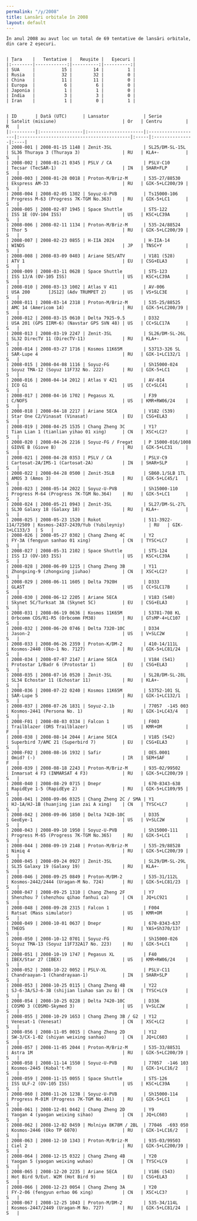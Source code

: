 ```yaml
---
permalink: "/y/2008"
title: Lansări orbitale în 2008
layout: default
---
```


    În anul 2008 au avut loc un total de 69 tentative de lansări orbitale, din care 2 eșecuri.
    
    
    | Țara    |   Tentative |   Reușite |   Eșecuri |
    |:--------|------------:|----------:|----------:|
    | SUA     |          15 |        14 |         1 |
    | Rusia   |          32 |        32 |         0 |
    | China   |          11 |        11 |         0 |
    | Europa  |           6 |         6 |         0 |
    | Japonia |           1 |         1 |         0 |
    | India   |           3 |         3 |         0 |
    | Iran    |           1 |         0 |         1 |
    
    
    | ID       | Dată (UTC)      | Lansator             | Serie              | Satelit (misiune)                         | Or   | Centru         | R   |
    |:---------|:----------------|:---------------------|:-------------------|:------------------------------------------|:-----|:---------------|:----|
    | 2008-001 | 2008-01-15 1148 | Zenit-3SL            | SL25/DM-SL-15L     | SL36 Thuraya 3 (Thuraya 3)                | RU   | KLA+-          | S   |
    | 2008-002 | 2008-01-21 0345 | PSLV / CA            | PSLV-C10           | Tecsar (TecSAR-1)                         | IN   | SHAR+FLP       | S   |
    | 2008-003 | 2008-01-28 0018 | Proton-M/Briz-M      | 535-27/88530       | Ekspress AM-33                            | RU   | GIK-5+LC200/39 | S   |
    | 2008-004 | 2008-02-05 1302 | Soyuz-U-PVB          | Ts15000-106        | Progress M-63 (Progress 7K-TGM No.363)    | RU   | GIK-5+LC1      | S   |
    | 2008-005 | 2008-02-07 1945 | Space Shuttle        | STS-122            | ISS 1E (OV-104 ISS)                       | US   | KSC+LC39A      | S   |
    | 2008-006 | 2008-02-11 1134 | Proton-M/Briz-M      | 535-24/88524       | Thor 5                                    | RU   | GIK-5+LC200/39 | S   |
    | 2008-007 | 2008-02-23 0855 | H-IIA 2024           | H-IIA-14           | WINDS                                     | JP   | TNSC+Y         | S   |
    | 2008-008 | 2008-03-09 0403 | Ariane 5ES/ATV       | V181 (528)         | ATV 1                                     | EU   | CSG+ELA3       | S   |
    | 2008-009 | 2008-03-11 0628 | Space Shuttle        | STS-123            | ISS 1J/A (OV-105 ISS)                     | US   | KSC+LC39A      | S   |
    | 2008-010 | 2008-03-13 1002 | Atlas V 411          | AV-006             | USA 200       [JS12] (Adv TRUMPET 2)      | US   | VS+SLC3E       | S   |
    | 2008-011 | 2008-03-14 2318 | Proton-M/Briz-M      | 535-25/88525       | AMC 14 (Americom 14)                      | RU   | GIK-5+LC200/39 | S   |
    | 2008-012 | 2008-03-15 0610 | Delta 7925-9.5       | D332               | USA 201 (GPS IIRM-6) (Navstar GPS SVN 48) | US   | CC+SLC17A      | S   |
    | 2008-013 | 2008-03-19 2247 | Zenit-3SL            | SL26/DM-SL-26L     | SL32 DirecTV 11 (DirecTV-11)              | RU   | KLA+-          | S   |
    | 2008-014 | 2008-03-27 1716 | Kosmos 11K65M        | 53713-326 SL       | SAR-Lupe 4                                | RU   | GIK-1+LC132/1  | S   |
    | 2008-015 | 2008-04-08 1116 | Soyuz-FG             | Sh15000-024        | Soyuz TMA-12 (Soyuz 11F732 No. 222)       | RU   | GIK-5+LC1      | S   |
    | 2008-016 | 2008-04-14 2012 | Atlas V 421          | AV-014             | ICO G1                                    | US   | CC+SLC41       | S   |
    | 2008-017 | 2008-04-16 1702 | Pegasus XL           | F39                | C/NOFS                                    | US   | KMR+RW06/24    | S   |
    | 2008-018 | 2008-04-18 2217 | Ariane 5ECA          | V182 (539)         | Star One C2/Vinasat (Vinasat)             | EU   | CSG+ELA3       | S   |
    | 2008-019 | 2008-04-25 1535 | Chang Zheng 3C       | Y1?                | Tian Lian 1 (tianlian yihao 01 xing)      | CN   | XSC+LC2?       | S   |
    | 2008-020 | 2008-04-26 2216 | Soyuz-FG / Fregat    | P 15000-016/1008   | GIOVE B (Giove B)                         | RU   | GIK-5+LC31     | S   |
    | 2008-021 | 2008-04-28 0353 | PSLV / CA            | PSLV-C9            | Cartosat-2A/IMS-1 (Cartosat-2A)           | IN   | SHAR+SLP       | S   |
    | 2008-022 | 2008-04-28 0500 | Zenit-3SLB           | SB60.1/SLB 1TL     | AMOS 3 (Amos 3)                           | RU   | GIK-5+LC45/1   | S   |
    | 2008-023 | 2008-05-14 2022 | Soyuz-U-PVB          | Sh15000-110        | Progress M-64 (Progress 7K-TGM No.364)    | RU   | GIK-5+LC1      | S   |
    | 2008-024 | 2008-05-21 0943 | Zenit-3SL            | SL27/DM-SL-27L     | SL30 Galaxy 18 (Galaxy 18)                | RU   | KLA+-          | S   |
    | 2008-025 | 2008-05-23 1520 | Rokot                | 511-3922-114/72509 | Kosmos-2437-2439/Yub (Yubileyniy)         | RU   | GIK-1+LC133/3  | S   |
    | 2008-026 | 2008-05-27 0302 | Chang Zheng 4C       | Y2                 | FY-3A (fengyun sanhao 01 xing)            | CN   | TYSC+LC7       | S   |
    | 2008-027 | 2008-05-31 2102 | Space Shuttle        | STS-124            | ISS IJ (OV-103 ISS)                       | US   | KSC+LC39A      | S   |
    | 2008-028 | 2008-06-09 1215 | Chang Zheng 3B       | Y11                | Zhongxing-9 (zhongxing jiuhao)            | CN   | XSC+LC2?       | S   |
    | 2008-029 | 2008-06-11 1605 | Delta 7920H          | D333               | GLAST                                     | US   | CC+SLC17B      | S   |
    | 2008-030 | 2008-06-12 2205 | Ariane 5ECA          | V183 (540)         | Skynet 5C/Turksat 3A (Skynet 5C)          | EU   | CSG+ELA3       | S   |
    | 2008-031 | 2008-06-19 0636 | Kosmos 11K65M        | 53781-708 KL       | Orbcomm CDS/R1-R5 (Orbcomm FM38)          | RU   | GTsMP-4+LC107  | S   |
    | 2008-032 | 2008-06-20 0746 | Delta 7320-10C       | D334               | Jason-2                                   | US   | V+SLC2W        | S   |
    | 2008-033 | 2008-06-26 2359 | Proton-K/DM-2        | 410-14/111L        | Kosmos-2440 (Oko-1 No. 7127)              | RU   | GIK-5+LC81/24  | S   |
    | 2008-034 | 2008-07-07 2147 | Ariane 5ECA          | V184 (541)         | Protostar 1/Badr 6 (Protostar 1)          | EU   | CSG+ELA3       | S   |
    | 2008-035 | 2008-07-16 0520 | Zenit-3SL            | SL28/DM-SL-28L     | SL34 Echostar 11 (Echostar 11)            | RU   | KLA+-          | S   |
    | 2008-036 | 2008-07-22 0240 | Kosmos 11K65M        | 53752-101 SL       | SAR-Lupe 5                                | RU   | GIK-1+LC132/1  | S   |
    | 2008-037 | 2008-07-26 1831 | Soyuz-2.1b           | 77057  -145 003    | Kosmos-2441 (Persona No. 1)               | RU   | GIK-1+LC43/4   | S   |
    | 2008-F01 | 2008-08-03 0334 | Falcon 1             | F003               | Trailblazer (ORS Trailblazer)             | US   | KMR+OM         | F   |
    | 2008-038 | 2008-08-14 2044 | Ariane 5ECA          | V185 (542)         | Superbird 7/AMC 21 (Superbird 7)          | EU   | CSG+ELA3       | S   |
    | 2008-F02 | 2008-08-16 1932 | Safir                | OES.0001           | Omid? (-)                                 | IR   | SEM+SAF        | F   |
    | 2008-039 | 2008-08-18 2243 | Proton-M/Briz-M      | 935-02/99502       | Inmarsat 4 F3 (INMARSAT 4 F3)             | RU   | GIK-5+LC200/39 | S   |
    | 2008-040 | 2008-08-29 0715 | Dnepr                | 670-8343-638       | RapidEye 1-5 (RapidEye 2)                 | RU   | GIK-5+LC109/95 | S   |
    | 2008-041 | 2008-09-06 0325 | Chang Zheng 2C / SMA | Y1                 | HJ-1A/HJ-1B (huanjing jian zai A xing)    | CN   | TYSC+LC7       | S   |
    | 2008-042 | 2008-09-06 1850 | Delta 7420-10C       | D335               | GeoEye-1                                  | US   | V+SLC2W        | S   |
    | 2008-043 | 2008-09-10 1950 | Soyuz-U-PVB          | Sh15000-111        | Progress M-65 (Progress 7K-TGM No.365)    | RU   | GIK-5+LC1      | S   |
    | 2008-044 | 2008-09-19 2148 | Proton-M/Briz-M      | 535-29/88528       | Nimiq 4                                   | RU   | GIK-5+LC200/39 | S   |
    | 2008-045 | 2008-09-24 0927 | Zenit-3SL            | SL29/DM-SL-29L     | SL35 Galaxy 19 (Galaxy 19)                | RU   | KLA+-          | S   |
    | 2008-046 | 2008-09-25 0849 | Proton-M/DM-2        | 535-31/112L        | Kosmos-2442/2444 (Uragan-M No. 724)       | RU   | GIK-5+LC81/23  | S   |
    | 2008-047 | 2008-09-25 1310 | Chang Zheng 2F       | Y7                 | Shenzhou 7 (shenzhou qihao fanhui ca)     | CN   | JQ+LC921       | S   |
    | 2008-048 | 2008-09-28 2315 | Falcon 1             | F004               | Ratsat (Mass simulator)                   | US   | KMR+OM         | S   |
    | 2008-049 | 2008-10-01 0637 | Dnepr                | 670-8343-637       | THEOS                                     | RU   | YAS+Sh370/13?  | S   |
    | 2008-050 | 2008-10-12 0701 | Soyuz-FG             | Sh15000-026        | Soyuz TMA-13 (Soyuz 11F732A17 No. 223)    | RU   | GIK-5+LC1      | S   |
    | 2008-051 | 2008-10-19 1747 | Pegasus XL           | F40                | IBEX/Star 27 (IBEX)                       | US   | KMR+RW06/24    | S   |
    | 2008-052 | 2008-10-22 0052 | PSLV-XL              | PSLV-C11           | Chandraayan-1 (Chandrayaan-1)             | IN   | SHAR+SLP       | S   |
    | 2008-053 | 2008-10-25 0115 | Chang Zheng 4B       | Y22                | SJ-6-3A/SJ-6-3B (shijian liuhao san zu B) | CN   | TYSC+LC9       | S   |
    | 2008-054 | 2008-10-25 0228 | Delta 7420-10C       | D336               | COSMO 3 (COSMO-Skymed 3)                  | US   | V+SLC2W        | S   |
    | 2008-055 | 2008-10-29 1653 | Chang Zheng 3B / G2  | Y12                | Venesat-1 (Venesat)                       | CN   | XSC+LC2        | S   |
    | 2008-056 | 2008-11-05 0015 | Chang Zheng 2D       | Y12                | SW-3/CX-1-02 (shiyan weixing sanhao)      | CN   | JQ+LC603       | S   |
    | 2008-057 | 2008-11-05 2044 | Proton-M/Briz-M      | 535-33/88531       | Astra 1M                                  | RU   | GIK-5+LC200/39 | S   |
    | 2008-058 | 2008-11-14 1550 | Soyuz-U-PVB          | 77057  -146 103    | Kosmos-2445 (Kobal't-M)                   | RU   | GIK-1+LC16/2   | S   |
    | 2008-059 | 2008-11-15 0055 | Space Shuttle        | STS-126            | ISS ULF-2 (OV-105 ISS)                    | US   | KSC+LC39A      | S   |
    | 2008-060 | 2008-11-26 1238 | Soyuz-U-PVB          | Sh15000-114        | Progress M-01M (Progress 7K-TGM No.401)   | RU   | GIK-5+LC1      | S   |
    | 2008-061 | 2008-12-01 0442 | Chang Zheng 2D       | Y9                 | Yaogan 4 (yaogan weixing sihao)           | CN   | JQ+LC603       | S   |
    | 2008-062 | 2008-12-02 0459 | Molniya 8K78M / 2BL  | 77046  -693 050    | Kosmos-2446 (Oko TP 6070)                 | RU   | GIK-1+LC16/2   | S   |
    | 2008-063 | 2008-12-10 1343 | Proton-M/Briz-M      | 935-03/99503       | Ciel 2                                    | RU   | GIK-5+LC200/39 | S   |
    | 2008-064 | 2008-12-15 0322 | Chang Zheng 4B       | Y20                | Yaogan 5 (yaogan weixing wuhao)           | CN   | TYSC+LC9       | S   |
    | 2008-065 | 2008-12-20 2235 | Ariane 5ECA          | V186 (543)         | Hot Bird 9/Eut. W2M (Hot Bird 9)          | EU   | CSG+ELA3       | S   |
    | 2008-066 | 2008-12-23 0054 | Chang Zheng 3A       | Y20                | FY-2-06 (fengyun erhao 06 xing)           | CN   | XSC+LC3?       | S   |
    | 2008-067 | 2008-12-25 1043 | Proton-M/DM-2        | 535-34/114L        | Kosmos-2447/2449 (Uragan-M No. 727)       | RU   | GIK-5+LC81/24  | S   |

